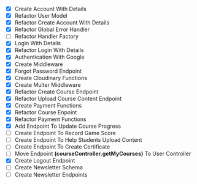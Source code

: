 - [x] Create Account With Details
- [x] Refactor User Model
- [x] Refactor Create Account With Details
- [x] Refactor Global Error Handler
- [ ] Refactor Handler Factory
- [x] Login With Details
- [x] Refactor Login With Details
- [x] Authentication With Google
- [x] Create Middleware
- [x] Forgot Password Endpoint
- [x] Create Cloudinary Functions
- [x] Create Multer Middleware
- [x] Refactor Create Course Endpoint
- [x] Refactor Upload Course Content Endpoint
- [x] Create Payment Functions
- [x] Refactor Course Enpoint
- [x] Refactor Payment Functions
- [x] Add Endpoint To Update Course Progress
- [ ] Create Endpoint To Record Game Score
- [ ] Create Endpoint To Help Students Upload Content
- [ ] Create Endpoint To Create Certificate
- [ ] Move Endpoint **(courseController.getMyCourses)** To User Controller
- [x] Create Logout Endpoint
- [ ] Create Newsletter Schema
- [ ] Create Newsletter Endpoints